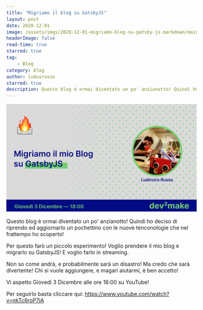 ```yaml
---
title: "Migriamo il blog su GatsbyJS"
layout: post
date: 2020-12-01
image: /assets/imgs/2020-12-01-migriamo-blog-su-gatsby-js.markdown/main.png
headerImage: false
read-time: true
starred: true
tag:
    - Blog
category: blog
author: ludusrusso
starred: true
description: Questo blog è ormai diventato un po' anzianotto! Quindi ho deciso di riprendo ed aggiornarlo un pochettino con le nuove tenconologie che nel frattempo ho scoperto!
---
```


[![image](/assets/imgs/2020-12-01-migriamo-blog-su-gatsby-js.markdown/main.png)](https://www.youtube.com/watch?v=nkTc6roP7jA)

Questo blog è ormai diventato un po' anzianotto!
Quindi ho deciso di riprendo ed aggiornarlo un pochettino con le nuove tenconologie che nel frattempo ho scoperto!

Per questo farò un piccolo esperimento!
Voglio prendere il mio blog e migrarlo su GatsbyJS! E voglio farlo in streaming.

Non so come andrà, e probabilmente sarà un disastro! Ma credo che sarà divertente! Chi si vuole aggiungere, e magari aiutarmi, è ben accetto!

Vi aspetto Giovedì 3 Dicembre alle ore 18:00 su YouTube!

Per seguirlo basta cliccare qui: https://www.youtube.com/watch?v=nkTc6roP7jA
